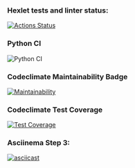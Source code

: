 ### Hexlet tests and linter status:
[![Actions Status](https://github.com/AlexStolbov/python-project-lvl2/workflows/hexlet-check/badge.svg)](https://github.com/AlexStolbov/python-project-lvl2/actions)
### Python CI
![Python CI](https://github.com/AlexStolbov/python-project-lvl2/workflows/Python%20CI/badge.svg)
### Codeclimate Maintainability Badge
[![Maintainability](https://api.codeclimate.com/v1/badges/c5e6a206e48eb7f81acb/maintainability)](https://codeclimate.com/github/AlexStolbov/python-project-lvl2/maintainability)
### Codeclimate Test Coverage
[![Test Coverage](https://api.codeclimate.com/v1/badges/c5e6a206e48eb7f81acb/test_coverage)](https://codeclimate.com/github/AlexStolbov/python-project-lvl2/test_coverage)
### Asciinema Step 3:
[![asciicast](https://asciinema.org/a/qfojhn0bh0INPrtCfmmBTKug3.svg)](https://asciinema.org/a/qfojhn0bh0INPrtCfmmBTKug3)